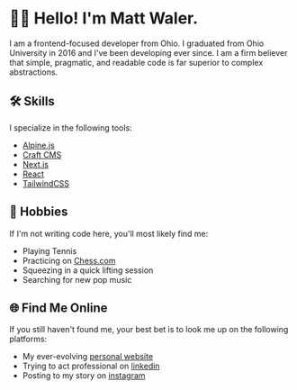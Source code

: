 # 👋🏼 Hello! I'm Matt Waler.

I am a frontend-focused developer from Ohio. I graduated from Ohio University in 2016 and I've been developing ever since. I am a firm believer that simple, pragmatic, and readable code is far superior to complex abstractions. 

## 🛠 Skills 

I specialize in the following tools:

- [Alpine.js](https://alpinejs.dev/)
- [Craft CMS](https://craftcms.com/)
- [Next.js](https://nextjs.org/)
- [React](https://reactjs.org/)
- [TailwindCSS](https://tailwindcss.com/)

## 🎾 Hobbies

If I'm not writing code here, you'll most likely find me:

- Playing Tennis
- Practicing on [Chess.com](https://www.chess.com/member/w4ler)
- Squeezing in a quick lifting session
- Searching for new pop music

## 🌐 Find Me Online

If you still haven't found me, your best bet is to look me up on the following platforms:

- My ever-evolving [personal website](https://mattwaler.com)
- Trying to act professional on [linkedin](https://www.linkedin.com/in/mattwaler/)
- Posting to my story on [instagram](https://www.instagram.com/mattwaler/)
